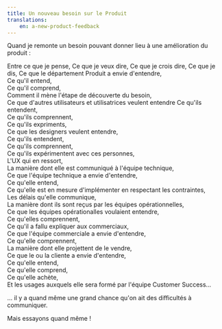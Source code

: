 ```yaml
---
title: Un nouveau besoin sur le Produit
translations:
    en: a-new-product-feedback
---
```


Quand je remonte un besoin pouvant donner lieu à une amélioration du produit :

Entre ce que je pense, 
Ce que je veux dire, 
Ce que je crois dire, 
Ce que je dis, 
Ce que le département Produit a envie d'entendre,  
Ce qu'il entend,  
Ce qu'il comprend,  
Comment il mène l'étape de découverte du besoin,  
Ce que d'autres utilisateurs et utilisatrices veulent entendre
Ce qu'ils entendent,  
Ce qu'ils comprennent,  
Ce qu'ils expriments,  
Ce que les designers veulent entendre,  
Ce qu'ils entendent,  
Ce qu'ils comprennent,  
Ce qu'ils expérimentent avec ces personnes,  
L'UX qui en ressort,  
La manière dont elle est communiqué à l'équipe technique,  
Ce que l'équipe technique a envie d'entendre,  
Ce qu'elle entend,  
Ce qu'elle est en mesure d'implémenter en respectant les contraintes,  
Les délais qu'elle communique,  
La manière dont ils sont reçus par les équipes opérationnelles,  
Ce que les équipes opérationalles voulaient entendre,  
Ce qu'elles comprennent,  
Ce qu'il a fallu expliquer aux commerciaux,  
Ce que l'équipe commerciale a envie d'entendre,  
Ce qu'elle comprennent,  
La manière dont elle projettent de le vendre,  
Ce que le ou la cliente a envie d'entendre,  
Ce qu'elle entend,  
Ce qu'elle comprend,  
Ce qu'elle achète,  
Et les usages auxquels elle sera formé par l'équipe Customer Success…

… il y a quand même une grand chance qu'on ait des difficultés à communiquer. 

Mais essayons quand même !